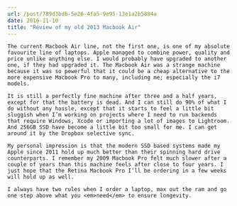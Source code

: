 ```yaml
---
url: /post/789d3bdb-5e26-4fa5-9e95-13e1a2b5884a
date: 2016-11-10
title: "Review of my old 2013 Macbook Air"
---
```


<div class="kg-card-markdown">

  <p>

    The current Macbook Air line, not the first one, is one of my absolute favourite line of laptops. Apple managed to combine power, quality and price unlike anything else. I would probably have upgraded to another one, if they had upgraded it. The Macbook Air was a strange machine because it was so powerful that it could be a cheap alternative to the more expensive Macbook Pro to many, including me; especially the i7 models.

  </p>

  

  <p>

    It is still a perfectly fine machine after three and a half years, except for that the battery is dead. And I can still do 90% of what I do without any hassle, except that it starts to feel a little bit sluggish when I’m working on projects where I need to run backends that require Windows, Xcode or importing a lot of images to Lightroom. And 256GB SSD have become a little bit too small for me. I can get around it by the Dropbox selective sync.

  </p>

  

  <p>

    My personal impression is that the modern SSD based systems made my Apple since 2011 hold up much better than their spinning hard drive counterparts. I remember my 2009 Macbook Pro felt much slower after a couple of years than this machine feels after close to four years. I just hope that the Retina Macbook Pro I’ll be ordering in a few weeks will hold up as well.

  </p>

  

  <p>

    I always have two rules when I order a laptop, max out the ram and go one step above what you <em>need</em> to ensure longevity.

  </p>

</div>